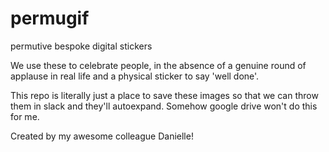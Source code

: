 # permugif
permutive bespoke digital stickers

We use these to celebrate people, in the absence of a genuine round of applause in real life and a physical sticker to say 'well done'.

This repo is literally just a place to save these images so that we can throw them in slack and they'll autoexpand. Somehow google drive won't do this for me.

Created by my awesome colleague Danielle!
